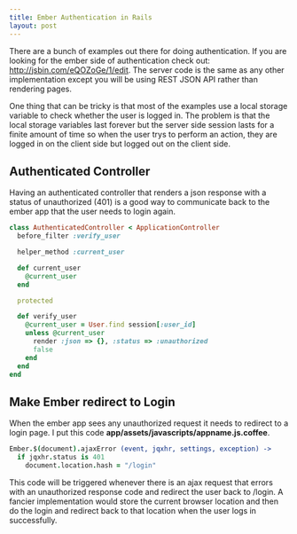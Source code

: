 ```yaml
---
title: Ember Authentication in Rails
layout: post
---
```


There are a bunch of examples out there for doing authentication. If you are looking for the ember side of authentication check out: http://jsbin.com/eQOZoGe/1/edit. The server code is the same as any other implementation except you will be using REST JSON API rather than rendering pages.

One thing that can be tricky is that most of the examples use a local storage variable to check whether the user is logged in. The problem is that the local storage variables last forever but the server side session lasts for a finite amount of time so when the user trys to perform an action, they are logged in on the client side but logged out on the client side.

## Authenticated Controller

Having an authenticated controller that renders a json response with a status of unauthorized (401) is a good way to communicate back to the ember app that the user needs to login again.

```ruby
class AuthenticatedController < ApplicationController
  before_filter :verify_user

  helper_method :current_user

  def current_user
    @current_user
  end

  protected

  def verify_user
    @current_user = User.find session[:user_id]
    unless @current_user
      render :json => {}, :status => :unauthorized
      false
    end
  end
end
```

## Make Ember redirect to Login

When the ember app sees any unauthorized request it needs to redirect to a login page. I put this code __app/assets/javascripts/appname.js.coffee__.

```coffeescript
Ember.$(document).ajaxError (event, jqxhr, settings, exception) ->
  if jqxhr.status is 401
    document.location.hash = "/login"
```

This code will be triggered whenever there is an ajax request that errors with an unauthorized response code and redirect the user back to /login. A fancier implementation would store the current browser location and then do the login and redirect back to that location when the user logs in successfully.
